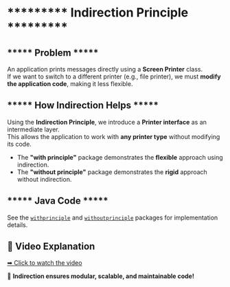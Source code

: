 # ********* Indirection Principle *********

## ***** Problem *****
An application prints messages directly using a **Screen Printer** class.  
If we want to switch to a different printer (e.g., file printer), we must **modify the application code**, making it less flexible.

## ***** How Indirection Helps *****
Using the **Indirection Principle**, we introduce a **Printer interface** as an intermediate layer.  
This allows the application to work with **any printer type** without modifying its code.  

- The **"with principle"** package demonstrates the **flexible** approach using indirection.
- The **"without principle"** package demonstrates the **rigid** approach without indirection.

## ***** Java Code *****
See the [`withprinciple`](src/Indirection/withprinciple) and [`withoutprinciple`](src/Indirection/withoutprinciple) packages for implementation details.

## 🎥 Video Explanation  
[➡ Click to watch the video](https://drive.google.com/file/d/1QA9BFst4PZwbSYmtQs1vQhEXJev-k2PL/view?usp=sharing)  

🚀 **Indirection ensures modular, scalable, and maintainable code!**  
